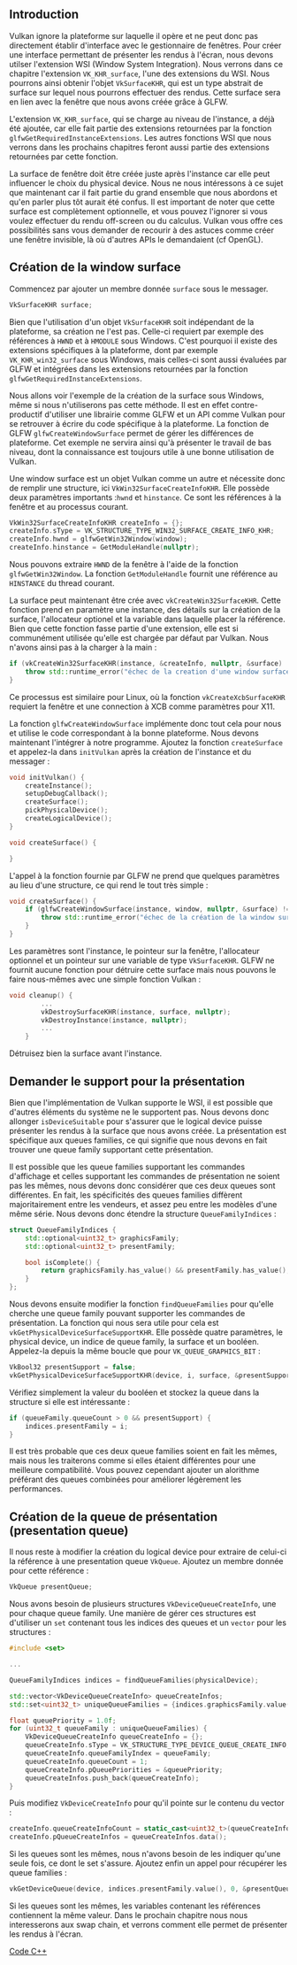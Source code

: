 ## Introduction

Vulkan ignore la plateforme sur laquelle il opère et ne peut donc pas directement établir d'interface avec le 
gestionnaire de fenêtres. Pour créer une interface permettant de présenter les rendus à l'écran, nous devons utilser 
l'extension WSI (Window System Integration). Nous verrons dans ce chapitre l'extension `VK_KHR_surface`, l'une des
extensions du WSI. Nous pourrons ainsi obtenir l'objet `VkSurfaceKHR`, qui est un type abstrait de surface sur
lequel nous pourrons effectuer des rendus. Cette surface sera en lien avec la fenêtre que nous avons créée grâce à GLFW.

L'extension `VK_KHR_surface`, qui se charge au niveau de l'instance, a déjà été ajoutée, car elle fait partie des 
extensions retournées par la fonction `glfwGetRequiredInstanceExtensions`. Les autres fonctions WSI que nous verrons 
dans les prochains chapitres feront aussi partie des extensions retournées par cette fonction.

La surface de fenêtre doit être créée juste après l'instance car elle peut influencer le choix du physical device. 
Nous ne nous intéressons à ce sujet que maintenant car il fait partie du grand ensemble que nous abordons et qu'en 
parler plus tôt aurait été confus. Il est important de noter que cette surface est complètement optionnelle, et vous 
pouvez l'ignorer si vous voulez effectuer du rendu off-screen ou du calculus. Vulkan vous offre ces possibilités sans
vous demander de recourir à des astuces comme créer une fenêtre invisible, là où d'autres APIs le demandaient (cf
OpenGL).

## Création de la window surface

Commencez par ajouter un membre donnée `surface` sous le messager.

```c++
VkSurfaceKHR surface;
```

Bien que l'utilisation d'un objet `VkSurfaceKHR` soit indépendant de la plateforme, sa création ne l'est pas. 
Celle-ci requiert par exemple des références à `HWND` et à `HMODULE` sous Windows. C'est pourquoi il existe des 
extensions spécifiques à la plateforme, dont par exemple `VK_KHR_win32_surface` sous Windows, mais celles-ci sont 
aussi évaluées par GLFW et intégrées dans les extensions retournées par la fonction `glfwGetRequiredInstanceExtensions`.

Nous allons voir l'exemple de la création de la surface sous Windows, même si nous n'utiliserons pas cette méthode. 
Il est en effet contre-productif d'utiliser une librairie comme GLFW et un API comme Vulkan pour se retrouver à écrire
du code spécifique à la plateforme. La fonction de GLFW `glfwCreateWindowSurface` permet de gérer les différences de 
plateforme. Cet exemple ne servira ainsi qu'à présenter le travail de bas niveau, dont la connaissance est toujours 
utile à une bonne utilisation de Vulkan.

Une window surface est un objet Vulkan comme un autre et nécessite donc de remplir une structure, ici 
`VkWin32SurfaceCreateInfoKHR`. Elle possède deux paramètres importants :`hwnd` et `hinstance`. Ce sont les références
à la fenêtre et au processus courant.

```c++
VkWin32SurfaceCreateInfoKHR createInfo = {};
createInfo.sType = VK_STRUCTURE_TYPE_WIN32_SURFACE_CREATE_INFO_KHR;
createInfo.hwnd = glfwGetWin32Window(window);
createInfo.hinstance = GetModuleHandle(nullptr);
```

Nous pouvons extraire `HWND` de la fenêtre à l'aide de la fonction `glfwGetWin32Window`. La fonction 
`GetModuleHandle` fournit une référence au `HINSTANCE` du thread courant.

La surface peut maintenant être crée avec `vkCreateWin32SurfaceKHR`. Cette fonction prend en paramètre une instance, des
détails sur la création de la surface, l'allocateur optionel et la variable dans laquelle placer la référence. Bien que
cette fonction fasse partie d'une extension, elle est si communément utilisée qu'elle est chargée par défaut par Vulkan.
Nous n'avons ainsi pas à la charger à la main :

```c++
if (vkCreateWin32SurfaceKHR(instance, &createInfo, nullptr, &surface) != VK_SUCCESS) {
    throw std::runtime_error("échec de la creation d'une window surface!");
}
```

Ce processus est similaire pour Linux, où la fonction `vkCreateXcbSurfaceKHR` requiert la fenêtre et une connection à
XCB comme paramètres pour X11.

La fonction `glfwCreateWindowSurface` implémente donc tout cela pour nous et utilise le code correspondant à la bonne
plateforme. Nous devons maintenant l'intégrer à notre programme. Ajoutez la fonction `createSurface` et appelez-la 
dans `initVulkan` après la création de l'instance et du messager :

```c++
void initVulkan() {
    createInstance();
    setupDebugCallback();
    createSurface();
    pickPhysicalDevice();
    createLogicalDevice();
}

void createSurface() {

}
```

L'appel à la fonction fournie par GLFW ne prend que quelques paramètres au lieu d'une structure, ce qui rend le tout 
très simple :

```c++
void createSurface() {
    if (glfwCreateWindowSurface(instance, window, nullptr, &surface) != VK_SUCCESS) {
        throw std::runtime_error("échec de la création de la window surface!");
    }
}
```

Les paramètres sont l'instance, le pointeur sur la fenêtre, l'allocateur optionnel et un pointeur sur une variable de
type `VkSurfaceKHR`. GLFW ne fournit aucune fonction pour détruire cette surface mais nous pouvons le faire 
nous-mêmes avec une simple fonction Vulkan :

```c++
void cleanup() {
        ...
        vkDestroySurfaceKHR(instance, surface, nullptr);
        vkDestroyInstance(instance, nullptr);
        ...
    }
```

Détruisez bien la surface avant l'instance.

## Demander le support pour la présentation

Bien que l'implémentation de Vulkan supporte le WSI, il est possible que d'autres éléments du système ne le supportent
pas. Nous devons donc allonger `isDeviceSuitable` pour s'assurer que le logical device puisse présenter les 
rendus à la surface que nous avons créée. La présentation est spécifique aux queues families, ce qui signifie que 
nous devons en fait trouver une queue family supportant cette présentation.

Il est possible que les queue families supportant les commandes d'affichage et celles supportant les commandes de 
présentation ne soient pas les mêmes, nous devons donc considérer que ces deux queues sont différentes. En fait, les
spécificités des queues families diffèrent majoritairement entre les vendeurs, et assez peu entre les modèles d'une même
série. Nous devons donc étendre la structure `QueueFamilyIndices` :

```c++
struct QueueFamilyIndices {
    std::optional<uint32_t> graphicsFamily;
    std::optional<uint32_t> presentFamily;

    bool isComplete() {
        return graphicsFamily.has_value() && presentFamily.has_value();
    }
};
```

Nous devons ensuite modifier la fonction `findQueueFamilies` pour qu'elle cherche une queue family pouvant supporter 
les commandes de présentation. La fonction qui nous sera utile pour cela est `vkGetPhysicalDeviceSurfaceSupportKHR`. 
Elle possède quatre paramètres, le physical device, un indice de queue family, la surface et un booléen. Appelez-la 
depuis la même boucle que pour `VK_QUEUE_GRAPHICS_BIT` :

```c++
VkBool32 presentSupport = false;
vkGetPhysicalDeviceSurfaceSupportKHR(device, i, surface, &presentSupport);
```

Vérifiez simplement la valeur du booléen et stockez la queue dans la structure si elle est intéressante :

```c++
if (queueFamily.queueCount > 0 && presentSupport) {
    indices.presentFamily = i;
}
```

Il est très probable que ces deux queue families soient en fait les mêmes, mais nous les traiterons comme si elles 
étaient différentes pour une meilleure compatibilité. Vous pouvez cependant ajouter un alorithme préférant des 
queues combinées pour améliorer légèrement les performances.

## Création de la queue de présentation (presentation queue)

Il nous reste à modifier la création du logical device pour extraire de celui-ci la référence à une presentation queue
`VkQueue`. Ajoutez un membre donnée pour cette référence :

```c++
VkQueue presentQueue;
```

Nous avons besoin de plusieurs structures `VkDeviceQueueCreateInfo`, une pour chaque queue family. Une manière de 
gérer ces structures est d'utiliser un `set` contenant tous les indices des queues et un `vector` pour les structures :

```c++
#include <set>

...

QueueFamilyIndices indices = findQueueFamilies(physicalDevice);

std::vector<VkDeviceQueueCreateInfo> queueCreateInfos;
std::set<uint32_t> uniqueQueueFamilies = {indices.graphicsFamily.value(), indices.presentFamily.value()};

float queuePriority = 1.0f;
for (uint32_t queueFamily : uniqueQueueFamilies) {
    VkDeviceQueueCreateInfo queueCreateInfo = {};
    queueCreateInfo.sType = VK_STRUCTURE_TYPE_DEVICE_QUEUE_CREATE_INFO;
    queueCreateInfo.queueFamilyIndex = queueFamily;
    queueCreateInfo.queueCount = 1;
    queueCreateInfo.pQueuePriorities = &queuePriority;
    queueCreateInfos.push_back(queueCreateInfo);
}
```

Puis modifiez `VkDeviceCreateInfo` pour qu'il pointe sur le contenu du vector :

```c++
createInfo.queueCreateInfoCount = static_cast<uint32_t>(queueCreateInfos.size());
createInfo.pQueueCreateInfos = queueCreateInfos.data();
```

Si les queues sont les mêmes, nous n'avons besoin de les indiquer qu'une seule fois, ce dont le set s'assure. Ajoutez 
enfin un appel pour récupérer les queue families :

```c++
vkGetDeviceQueue(device, indices.presentFamily.value(), 0, &presentQueue);
```

Si les queues sont les mêmes, les variables contenant les références contiennent la même valeur. Dans le prochain
chapitre nous nous interesserons aux swap chain, et verrons comment elle permet de présenter les rendus à l'écran.
 
[Code C++](/code/05_window_surface.cpp)
